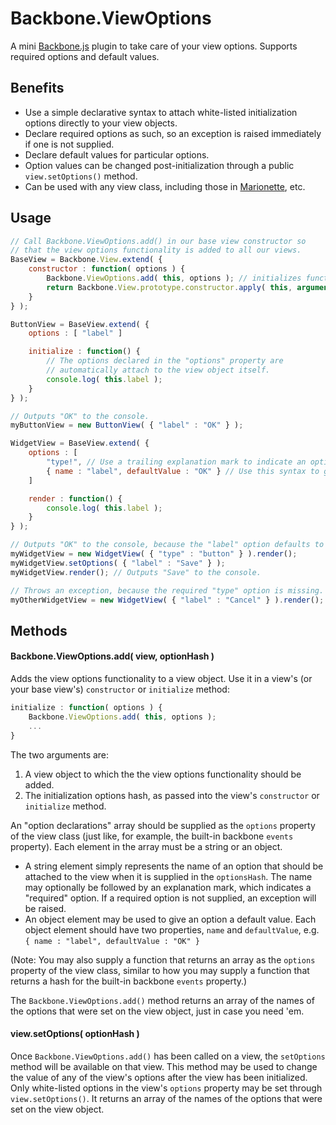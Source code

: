 # Backbone.ViewOptions

A mini [Backbone.js](http://backbonejs.org/) plugin to take care of your view options. Supports required options and default values.

## Benefits

* Use a simple declarative syntax to attach white-listed initialization options directly to your view objects. 
* Declare required options as such, so an exception is raised immediately if one is not supplied.
* Declare default values for particular options.
* Option values can be changed post-initialization through a public `view.setOptions()` method.
* Can be used with any view class, including those in [Marionette](https://github.com/marionettejs/backbone.marionette), etc.

## Usage

```javascript
// Call Backbone.ViewOptions.add() in our base view constructor so
// that the view options functionality is added to all our views.
BaseView = Backbone.View.extend( {
	constructor : function( options ) {
		Backbone.ViewOptions.add( this, options ); // initializes functionality and attaches options
		return Backbone.View.prototype.constructor.apply( this, arguments );
	}
} );

ButtonView = BaseView.extend( {
	options : [ "label" ]

	initialize : function() {
		// The options declared in the "options" property are
		// automatically attach to the view object itself.
		console.log( this.label );
	}
} );

// Outputs "OK" to the console.
myButtonView = new ButtonView( { "label" : "OK" } );

WidgetView = BaseView.extend( {
	options : [
		"type!", // Use a trailing explanation mark to indicate an option is required.
		{ name : "label", defaultValue : "OK" } // Use this syntax to give an option a default value.
	]

	render : function() {
		console.log( this.label );
	}
} );

// Outputs "OK" to the console, because the "label" option defaults to "OK".
myWidgetView = new WidgetView( { "type" : "button" } ).render();
myWidgetView.setOptions( { "label" : "Save" } );
myWidgetView.render(); // Outputs "Save" to the console.

// Throws an exception, because the required "type" option is missing.
myOtherWidgetView = new WidgetView( { "label" : "Cancel" } ).render();
```

## Methods

#### Backbone.ViewOptions.add( view, optionHash )

Adds the view options functionality to a view object. Use it in a view's (or your base view's) `constructor` or `initialize` method:

```javascript
initialize : function( options ) {
	Backbone.ViewOptions.add( this, options );
	...
}
```

The two arguments are:

1. A view object to which the the view options functionality should be added.
2. The initialization options hash, as passed into the view's `constructor` or `initialize` method.

An "option declarations" array should be supplied as the `options` property of the view class (just like, for example, the built-in backbone `events` property). Each element in the array must be a string or an object.
* A string element simply represents the name of an option that should be attached to the view when it is supplied in the `optionsHash`. The name may optionally be followed by an explanation mark, which indicates a "required" option. If a required option is not supplied, an exception will be raised.
* An object element may be used to give an option a default value. Each object element should have two properties, `name` and `defaultValue`, e.g. `{ name : "label", defaultValue : "OK" }`

(Note: You may also supply a function that returns an array as the `options` property of the view class, similar to how you may supply a function that returns a hash for the built-in backbone `events` property.)

The `Backbone.ViewOptions.add()` method returns an array of the names of the options that were set on the view object, just in case you need 'em.

#### view.setOptions( optionHash )

Once `Backbone.ViewOptions.add()` has been called on a view, the `setOptions` method will be available on that view. This method may be used to change the value of any of the view's options after the view has been initialized. Only white-listed options in the view's `options` property may be set through `view.setOptions()`. It returns an array of the names of the options that were set on the view object.
